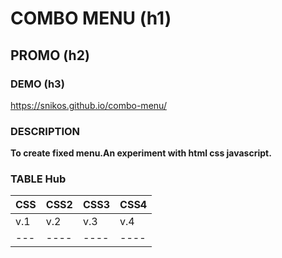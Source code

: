 # COMBO MENU (h1)

## PROMO (h2)

### DEMO (h3)

https://snikos.github.io/combo-menu/

### DESCRIPTION

<p align="left"><b>To create fixed menu.</b><b>An experiment with html css javascript.</b></p>

### TABLE Hub
| CSS | CSS2 | CSS3 | CSS4 |
|-----|------|------|------|
| v.1 |  v.2 |  v.3 |  v.4 |
| --- | ---- | ---- | ---- |